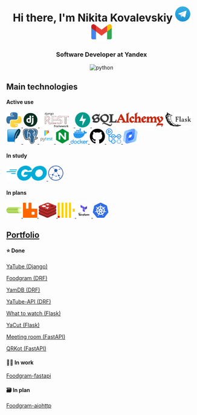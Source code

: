 <h1 align="center">Hi there, I'm Nikita Kovalevskiy  
<a href="https://t.me/kovalevskiy" target="_blank" rel="noreferrer"> <img src="https://github.com/1kovalevskiy/1kovalevskiy/blob/main/icons/Contacts/telegram.png?raw=true" alt="python" height="40"/> </a>
<a href="mailto:koval701+fromgithub@gmail.com" target="_blank" rel="noreferrer"> <img src="https://github.com/1kovalevskiy/1kovalevskiy/blob/main/icons/Contacts/gmail.png?raw=true" alt="python" height="40"/> </a>
</h1>
<h3 align="center">Software Developer at Yandex</h3>

<p align="center">
<!-- [![trophy](https://github-profile-trophy.vercel.app/?username=1kovalevskiy&title=MultiLanguage,Commits,Repositories,Stars,PullRequest)](https://github.com/ryo-ma/github-profile-trophy) -->
<img src="https://github-profile-trophy.vercel.app/?username=1kovalevskiy&title=MultiLanguage,Commits,Repositories,Stars,PullRequest,Followers" alt="python" height="120"/>
</p>

## Main technologies
#### Active use
<p align="left"> 
<a href="https://www.python.org" target="_blank" rel="noreferrer"> <img src="https://github.com/1kovalevskiy/1kovalevskiy/blob/main/icons/Favorite%20technologies/python.png?raw=true" alt="python" height="40"/> </a>
<a href="https://www.djangoproject.com" target="_blank" rel="noreferrer"> <img src="https://github.com/1kovalevskiy/1kovalevskiy/blob/main/icons/Favorite%20technologies/django.png?raw=true" alt="python" height="40"/> </a> 
<a href="https://www.django-rest-framework.org" target="_blank" rel="noreferrer"> <img src="https://github.com/1kovalevskiy/1kovalevskiy/blob/main/icons/Favorite%20technologies/drf.png?raw=true" alt="python" height="40"/> </a>
<a href="https://fastapi.tiangolo.com" target="_blank" rel="noreferrer"> <img src="https://raw.githubusercontent.com/1kovalevskiy/1kovalevskiy/e83b1783e3dfa3eddd8efaeeb9741c292f5e2f78/icons/In%20study/fastapi.svg" alt="python" height="40"/> </a>
<a href="https://www.sqlalchemy.org/" target="_blank" rel="noreferrer"> <img src="https://github.com/1kovalevskiy/1kovalevskiy/blob/main/icons/In%20study/sqla.png?raw=true" alt="python" height="40"/></a>
<a href="https://flask.palletsprojects.com/" target="_blank" rel="noreferrer"> <img src="https://github.com/1kovalevskiy/1kovalevskiy/blob/main/icons/Favorite%20technologies/flask.png?raw=true" alt="python" height="40"/></a>
<a href="https://www.sqlite.org" target="_blank" rel="noreferrer"> <img src="https://github.com/1kovalevskiy/1kovalevskiy/blob/main/icons/Favorite%20technologies/sqlite.png?raw=true" alt="python" height="40"/> </a>
<a href="https://www.postgresql.org" target="_blank" rel="noreferrer"> <img src="https://github.com/1kovalevskiy/1kovalevskiy/blob/main/icons/Favorite%20technologies/postgres.png?raw=true" alt="python" height="40"/> </a>
<a href="https://www.pytest.org" target="_blank" rel="noreferrer"> <img src="https://raw.githubusercontent.com/1kovalevskiy/1kovalevskiy/3c1a2fe18f387493e661fb841e11d739d49061bd/icons/Favorite%20technologies/pytest.svg" alt="python" height="40"/> </a>
<a href="https://nginx.org" target="_blank" rel="noreferrer"> <img src="https://github.com/1kovalevskiy/1kovalevskiy/blob/main/icons/Favorite%20technologies/nginx_logo.png?raw=true" alt="python" height="40"/> </a>
<a href="https://www.docker.com" target="_blank" rel="noreferrer"> <img src="https://github.com/1kovalevskiy/1kovalevskiy/blob/main/icons/Favorite%20technologies/docker.png?raw=true" alt="python" height="40"/> </a>
<a href="https://github.com" target="_blank" rel="noreferrer"> <img src="https://github.com/1kovalevskiy/1kovalevskiy/blob/main/icons/Favorite%20technologies/github.png?raw=true" alt="python" height="40"/> </a>
<a href="https://github.com/features/actions" target="_blank" rel="noreferrer"> <img src="https://github.com/1kovalevskiy/1kovalevskiy/blob/main/icons/Favorite%20technologies/github%20actions.png?raw=true" alt="python" height="40"/> </a>
<a href="https://cloud.yandex.com/" target="_blank" rel="noreferrer"> <img src="https://github.com/1kovalevskiy/1kovalevskiy/blob/main/icons/Favorite%20technologies/yandex_cloud.png?raw=true" alt="python" height="40"/> </a>
</p>

#### In study
<p align="left"> 
<a href="https://go.dev/" target="_blank" rel="noreferrer"> <img src="https://github.com/1kovalevskiy/1kovalevskiy/blob/main/icons/In%20plans/Go.png?raw=true" alt="python" height="40"/> </a>
<a href="https://docs.aiohttp.org/en/stable/" target="_blank" rel="noreferrer"> <img src="https://raw.githubusercontent.com/1kovalevskiy/1kovalevskiy/e83b1783e3dfa3eddd8efaeeb9741c292f5e2f78/icons/In%20study/aiohttp.svg" alt="python" height="40"/> </a>
</p>

#### In plans
<p align="left">
<a href="https://docs.celeryproject.org/" target="_blank" rel="noreferrer"> <img src="https://github.com/1kovalevskiy/1kovalevskiy/blob/main/icons/In%20plans/celery.png?raw=true" alt="python" height="40"/> </a>
<a href="https://www.rabbitmq.com/" target="_blank" rel="noreferrer"> <img src="https://raw.githubusercontent.com/1kovalevskiy/1kovalevskiy/99e30a5e1be7ceab22cc02429864a8e34be33204/icons/In%20plans/rabbitmq.svg" alt="python" height="40"/> </a>
<a href="https://redis.io/" target="_blank" rel="noreferrer"> <img src="https://raw.githubusercontent.com/1kovalevskiy/1kovalevskiy/99e30a5e1be7ceab22cc02429864a8e34be33204/icons/In%20plans/redis.svg" alt="python" height="40"/> </a>
<a href="https://clickhouse.com/" target="_blank" rel="noreferrer"> <img src="https://raw.githubusercontent.com/1kovalevskiy/1kovalevskiy/99e30a5e1be7ceab22cc02429864a8e34be33204/icons/In%20plans/clickhouse.svg" alt="python" height="40"/> </a>
<a href="https://www.terraform.io/" target="_blank" rel="noreferrer"> <img src="https://github.com/1kovalevskiy/1kovalevskiy/blob/main/icons/In%20plans/terraform.png?raw=true" alt="python" height="40"/> </a>
<a href="https://kubernetes.io/" target="_blank" rel="noreferrer"> <img src="https://github.com/1kovalevskiy/1kovalevskiy/blob/main/icons/In%20plans/Kubernetes.png?raw=true" alt="python" height="40"/> </a>

</p>

## [Portfolio](https://github.com/stars/1kovalevskiy/lists/portfolio)
#### ⭐️ Done
[YaTube (Django)](https://github.com/1kovalevskiy/yatube)

[Foodgram (DRF)](https://github.com/1kovalevskiy/foodgram)

[YamDB (DRF)](https://github.com/1kovalevskiy/yamdb)

[YaTube-API (DRF)](https://github.com/1kovalevskiy/api-yatube)

[What to watch (Flask)](https://github.com/1kovalevskiy/what_to_watch)

[YaCut (Flask)](https://github.com/1kovalevskiy/YaCut)

[Meeting room (FastAPI)](https://github.com/1kovalevskiy/Meeting_room)

[QRKot (FastAPI)](https://github.com/1kovalevskiy/QRKot)

#### 👨‍💻 In work
[Foodgram-fastapi](https://github.com/1kovalevskiy/foodgram-fastapi)

#### 🗃 In plan
[Foodgram-aiohttp](https://github.com/1kovalevskiy/foodgram-aiohttp)

<!-- [![KnlnKS's LeetCode stats](https://leetcode-stats-six.vercel.app/api?username=koval701&theme=dark)](https://github.com/KnlnKS/leetcode-stats) -->

